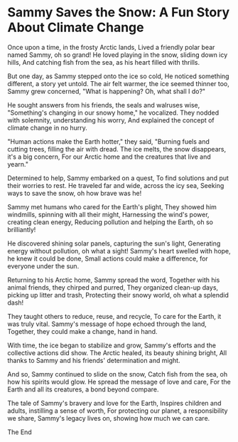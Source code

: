 # Sammy Saves the Snow: A Fun Story About Climate Change

Once upon a time, in the frosty Arctic lands,
Lived a friendly polar bear named Sammy, oh so grand!
He loved playing in the snow, sliding down icy hills,
And catching fish from the sea, as his heart filled with thrills.

But one day, as Sammy stepped onto the ice so cold,
He noticed something different, a story yet untold.
The air felt warmer, the ice seemed thinner too,
Sammy grew concerned, "What is happening? Oh, what shall I do?"

He sought answers from his friends, the seals and walruses wise,
"Something's changing in our snowy home," he vocalized.
They nodded with solemnity, understanding his worry,
And explained the concept of climate change in no hurry.

"Human actions make the Earth hotter," they said,
"Burning fuels and cutting trees, filling the air with dread.
The ice melts, the snow disappears, it's a big concern,
For our Arctic home and the creatures that live and yearn."

Determined to help, Sammy embarked on a quest,
To find solutions and put their worries to rest.
He traveled far and wide, across the icy sea,
Seeking ways to save the snow, oh how brave was he!

Sammy met humans who cared for the Earth's plight,
They showed him windmills, spinning with all their might,
Harnessing the wind's power, creating clean energy,
Reducing pollution and helping the Earth, oh so brilliantly!

He discovered shining solar panels, capturing the sun's light,
Generating energy without pollution, oh what a sight!
Sammy's heart swelled with hope, he knew it could be done,
Small actions could make a difference, for everyone under the sun.

Returning to his Arctic home, Sammy spread the word,
Together with his animal friends, they chirped and purred,
They organized clean-up days, picking up litter and trash,
Protecting their snowy world, oh what a splendid dash!

They taught others to reduce, reuse, and recycle,
To care for the Earth, it was truly vital.
Sammy's message of hope echoed through the land,
Together, they could make a change, hand in hand.

With time, the ice began to stabilize and grow,
Sammy's efforts and the collective actions did show.
The Arctic healed, its beauty shining bright,
All thanks to Sammy and his friends' determination and might.

And so, Sammy continued to slide on the snow,
Catch fish from the sea, oh how his spirits would glow.
He spread the message of love and care,
For the Earth and all its creatures, a bond beyond compare.

The tale of Sammy's bravery and love for the Earth,
Inspires children and adults, instilling a sense of worth,
For protecting our planet, a responsibility we share,
Sammy's legacy lives on, showing how much we can care.

The End

